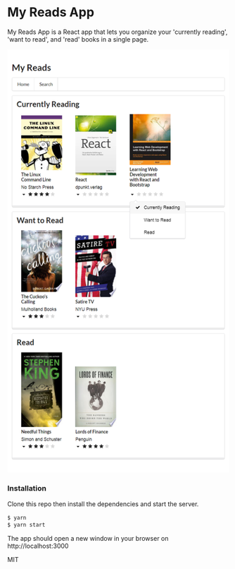 # My Reads App

My Reads App is a React app that lets you organize your 'currently reading', 'want to read', and 'read' books in a single page.

![](assets/screenshot.png)

### Installation

Clone this repo then install the dependencies and start the server.

```sh
$ yarn
$ yarn start
```
The app should open a new window in your browser on http://localhost:3000

MIT
